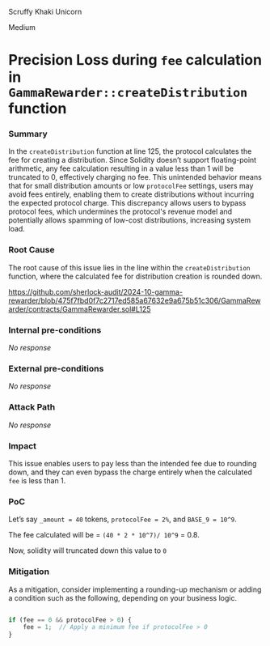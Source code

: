 Scruffy Khaki Unicorn

Medium

# Precision Loss during `fee` calculation in `GammaRewarder::createDistribution` function

### Summary

In the `createDistribution` function at line 125, the protocol calculates the fee for creating a distribution. Since Solidity doesn’t support floating-point arithmetic, any fee calculation resulting in a value less than 1 will be truncated to 0, effectively charging no fee. This unintended behavior means that for small distribution amounts or low `protocolFee` settings, users may avoid fees entirely, enabling them to create distributions without incurring the expected protocol charge. This discrepancy allows users to bypass protocol fees, which undermines the protocol's revenue model and potentially allows spamming of low-cost distributions, increasing system load.


### Root Cause

The root cause of this issue lies in the line within the `createDistribution` function, where the calculated fee for distribution creation is rounded down. 

https://github.com/sherlock-audit/2024-10-gamma-rewarder/blob/475f7fbd0f7c2717ed585a67632e9a675b51c306/GammaRewarder/contracts/GammaRewarder.sol#L125

### Internal pre-conditions

_No response_

### External pre-conditions

_No response_

### Attack Path

_No response_

### Impact

This issue enables users to pay less than the intended fee due to rounding down, and they can even bypass the charge entirely when the calculated `fee` is less than 1.

### PoC

Let’s say `_amount = 40` tokens, `protocolFee = 2%`, and `BASE_9 = 10^9`.

The fee calculated will be = `(40 * 2 * 10^7)/ 10^9`  = 0.8.

Now, solidity will truncated down this value to `0`

### Mitigation

As a mitigation, consider implementing a rounding-up mechanism or adding a condition such as the following, depending on your business logic.

```javascript

if (fee == 0 && protocolFee > 0) {
    fee = 1;  // Apply a minimum fee if protocolFee > 0
}
```